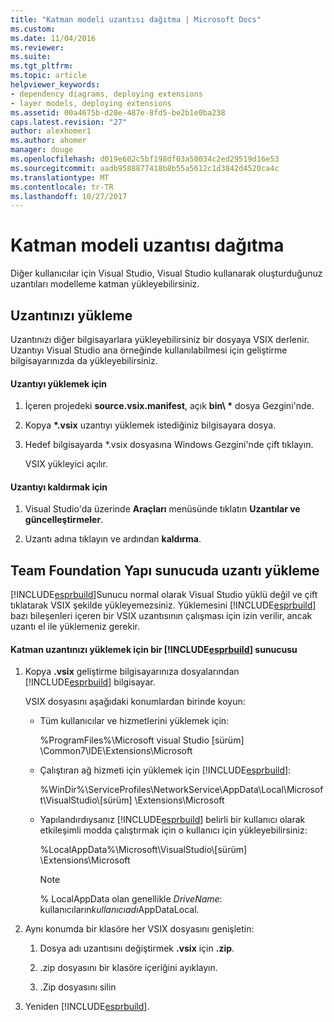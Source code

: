 ```yaml
---
title: "Katman modeli uzantısı dağıtma | Microsoft Docs"
ms.custom: 
ms.date: 11/04/2016
ms.reviewer: 
ms.suite: 
ms.tgt_pltfrm: 
ms.topic: article
helpviewer_keywords:
- dependency diagrams, deploying extensions
- layer models, deploying extensions
ms.assetid: 00a4675b-d20e-487e-8fd5-be2b1e0ba238
caps.latest.revision: "27"
author: alexhomer1
ms.author: ahomer
manager: douge
ms.openlocfilehash: d019e602c5bf198df03a50034c2ed29519d16e53
ms.sourcegitcommit: aadb9588877418b8b55a5612c1d3842d4520ca4c
ms.translationtype: MT
ms.contentlocale: tr-TR
ms.lasthandoff: 10/27/2017
---
```

# <a name="deploy-a-layer-model-extension"></a>Katman modeli uzantısı dağıtma
Diğer kullanıcılar için Visual Studio, Visual Studio kullanarak oluşturduğunuz uzantıları modelleme katman yükleyebilirsiniz.  
  
## <a name="installing-your-extension"></a>Uzantınızı yükleme  
 Uzantınızı diğer bilgisayarlara yükleyebilirsiniz bir dosyaya VSIX derlenir. Uzantıyı Visual Studio ana örneğinde kullanılabilmesi için geliştirme bilgisayarınızda da yükleyebilirsiniz.  
  
#### <a name="to-install-the-extension"></a>Uzantıyı yüklemek için  
  
1.  İçeren projedeki **source.vsix.manifest**, açık **bin\\ \***  dosya Gezgini'nde.  
  
2.  Kopya  **\*.vsix** uzantıyı yüklemek istediğiniz bilgisayara dosya.  
  
3.  Hedef bilgisayarda *.vsix dosyasına Windows Gezgini'nde çift tıklayın.  
  
     VSIX yükleyici açılır.  
  
#### <a name="to-uninstall-the-extension"></a>Uzantıyı kaldırmak için  
  
1.  Visual Studio'da üzerinde **Araçları** menüsünde tıklatın **Uzantılar ve güncelleştirmeler**.  
  
2.  Uzantı adına tıklayın ve ardından **kaldırma**.  
  
## <a name="installing-an-extension-on-a-team-foundation-build-server"></a>Team Foundation Yapı sunucuda uzantı yükleme  
 [!INCLUDE[esprbuild](../misc/includes/esprbuild_md.md)]Sunucu normal olarak Visual Studio yüklü değil ve çift tıklatarak VSIX şekilde yükleyemezsiniz. Yüklemesini [!INCLUDE[esprbuild](../misc/includes/esprbuild_md.md)] bazı bileşenleri içeren bir VSIX uzantısının çalışması için izin verilir, ancak uzantı el ile yüklemeniz gerekir.  
  
#### <a name="to-install-your-layer-extension-on-a-includeesprbuildmiscincludesesprbuildmdmd-server"></a>Katman uzantınızı yüklemek için bir [!INCLUDE[esprbuild](../misc/includes/esprbuild_md.md)] sunucusu  
  
1.  Kopya **.vsix** geliştirme bilgisayarınıza dosyalarından [!INCLUDE[esprbuild](../misc/includes/esprbuild_md.md)] bilgisayar.  
  
     VSIX dosyasını aşağıdaki konumlardan birinde koyun:  
  
    -   Tüm kullanıcılar ve hizmetlerini yüklemek için:  
  
         %ProgramFiles%\Microsoft visual Studio [sürüm] \Common7\IDE\Extensions\Microsoft  
  
    -   Çalıştıran ağ hizmeti için yüklemek için [!INCLUDE[esprbuild](../misc/includes/esprbuild_md.md)]:  
  
         %WinDir%\ServiceProfiles\NetworkService\AppData\Local\Microsoft\VisualStudio\\[sürüm] \Extensions\Microsoft  
  
    -   Yapılandırdıysanız [!INCLUDE[esprbuild](../misc/includes/esprbuild_md.md)] belirli bir kullanıcı olarak etkileşimli modda çalıştırmak için o kullanıcı için yükleyebilirsiniz:  
  
         %LocalAppData%\Microsoft\VisualStudio\\[sürüm] \Extensions\Microsoft  
  
        > [!NOTE]
        >  % LocalAppData olan genellikle *DriveName*: kullanıcıların*kullanıcıadı*AppDataLocal.  
  
2.  Aynı konumda bir klasöre her VSIX dosyasını genişletin:  
  
    1.  Dosya adı uzantısını değiştirmek **.vsix** için **.zip**.  
  
    2.  .zip dosyasını bir klasöre içeriğini ayıklayın.  
  
    3.  .Zip dosyasını silin  
  
3.  Yeniden [!INCLUDE[esprbuild](../misc/includes/esprbuild_md.md)].
